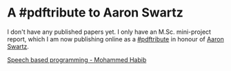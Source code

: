 A #pdftribute to Aaron Swartz
=================================

I don't have any published papers yet. I only have an M.Sc. mini-project report, which I am now publishing online as a [#pdftribute](http://pdftribute.net/) in honour of [Aaron Swartz](http://mashable.com/2013/01/13/aaron-swartz/).

[Speech based programming - Mohammed Habib](https://dl.dropbox.com/u/22583048/speech-based-programming.pdf)